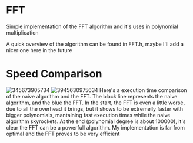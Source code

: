 # FFT
Simple implementation of the FFT algorithm and it's uses in polynomial multiplication

A quick overview of the algorithm can be found in FFT.h, maybe I'll add a nicer one here in the future

# Speed Comparison
![345673905734](https://github.com/joaovmeyer/FFT/assets/144701021/325d3b57-2dec-4a29-97cf-ae4621043d80)
![3945630975634](https://github.com/joaovmeyer/FFT/assets/144701021/bb794dd3-4d0e-46ec-b991-89179f205719)
Here's a execution time comparison of the naive algorithm and the FFT. The black line represents the naive algorithm, and the blue the FFT. In the start, the FFT is even a little worse, due to all the overhead it brings, but it shows to be extremelly faster with bigger polynomials, mantaining fast execution times while the naive algorithm skyrockets. At the end (polynomial degree is about 100000), it's clear the FFT can be a powerfull algorithm. My implementation is far from optimal and the FFT proves to be very efficient
